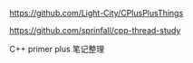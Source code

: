 https://github.com/Light-City/CPlusPlusThings

https://github.com/sprinfall/cpp-thread-study


C++ primer plus 笔记整理


